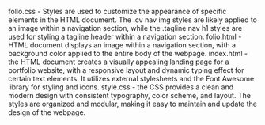 folio.css - Styles are used to customize the appearance of specific elements in the HTML document. The .cv nav img styles are likely applied to an image within a navigation section, while the .tagline nav h1 styles are used for styling a tagline header within a navigation section.
folio.html - HTML document displays an image within a navigation section, with a background color applied to the entire body of the webpage.
index.html - the HTML document creates a visually appealing landing page for a portfolio website, with a responsive layout and dynamic typing effect for certain text elements. It utilizes external stylesheets and the Font Awesome library for styling and icons.
style.css - the CSS provides a clean and modern design with consistent typography, color scheme, and layout. The styles are organized and modular, making it easy to maintain and update the design of the webpage.
